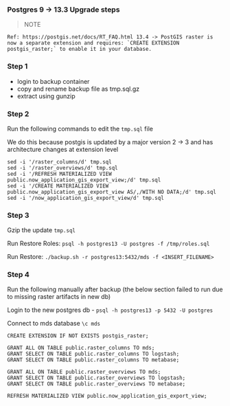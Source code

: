 ### Postgres 9 -> 13.3 Upgrade steps


> NOTE

```
Ref: https://postgis.net/docs/RT_FAQ.html 13.4 -> PostGIS raster is now a separate extension and requires: `CREATE EXTENSION postgis_raster;` to enable it in your database.
```


### Step 1 

- login to backup container
- copy and rename backup file as tmp.sql.gz
- extract using gunzip

### Step 2 

Run the following commands to edit the `tmp.sql` file

We do this because postgis is updated by a major version 2 -> 3 and has architecture changes at extension level 

```
sed -i '/raster_columns/d' tmp.sql
sed -i '/raster_overviews/d' tmp.sql
sed -i '/REFRESH MATERIALIZED VIEW public.now_application_gis_export_view;/d' tmp.sql
sed -i '/CREATE MATERIALIZED VIEW public.now_application_gis_export_view AS/,/WITH NO DATA;/d' tmp.sql
sed -i '/now_application_gis_export_view/d' tmp.sql
```

### Step 3

Gzip the update `tmp.sql` 

Run Restore Roles: `psql -h postgres13 -U postgres -f /tmp/roles.sql`

Run Restore: `./backup.sh -r postgres13:5432/mds -f <INSERT_FILENAME>`


### Step 4

Run the following manually after backup (the below section failed to run due to missing raster artifacts in new db)

Login to the new postgres db - `psql -h postgres13 -p 5432 -U postgres`

Connect to mds database `\c mds` 

```
CREATE EXTENSION IF NOT EXISTS postgis_raster;

GRANT ALL ON TABLE public.raster_columns TO mds;
GRANT SELECT ON TABLE public.raster_columns TO logstash;
GRANT SELECT ON TABLE public.raster_columns TO metabase;

GRANT ALL ON TABLE public.raster_overviews TO mds;
GRANT SELECT ON TABLE public.raster_overviews TO logstash;
GRANT SELECT ON TABLE public.raster_overviews TO metabase;

REFRESH MATERIALIZED VIEW public.now_application_gis_export_view;
```